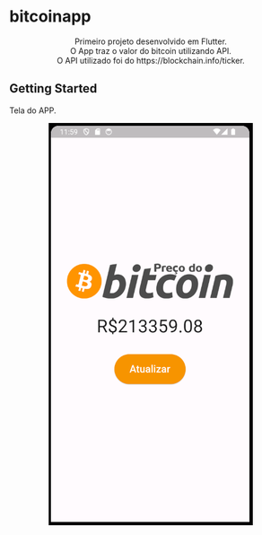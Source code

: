 # bitcoinapp
<p align="center">
Primeiro projeto desenvolvido em Flutter.</br>
O App traz o valor do bitcoin utilizando API.</br>
O API utilizado foi do https://blockchain.info/ticker.</br>
</p>

## Getting Started

Tela do APP.
<p align="center">
<img src="https://github.com/jhoitimamoru/bitcoinapp/blob/master/Imagens/tela1.PNG">
</p>

